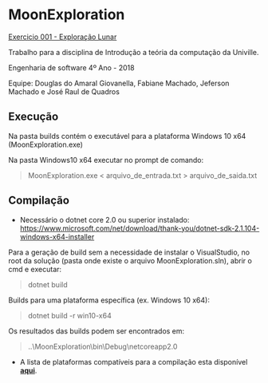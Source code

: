 # MoonExploration

[Exercicio 001 - Exploração Lunar](https://github.com/leandersonandre/itc-exercicios/blob/master/001-trabalho-exploracao-lunar.md)

Trabalho para a disciplina de Introdução a teória da computação da Univille.

Engenharia de software 4º Ano - 2018

Equipe: Douglas do Amaral Giovanella, Fabiane Machado, Jeferson Machado e José Raul de Quadros

## Execução 

Na pasta builds contém o executável para a plataforma Windows 10 x64 (MoonExploration.exe) 

Na pasta Windows10 x64 executar no prompt de comando: 

> MoonExploration.exe < arquivo_de_entrada.txt > arquivo_de_saida.txt

## Compilação 

- Necessário o dotnet core 2.0 ou superior instalado: https://www.microsoft.com/net/download/thank-you/dotnet-sdk-2.1.104-windows-x64-installer 

Para a geração de build sem a necessidade de instalar o VisualStudio, no root da solução (pasta onde existe o arquivo MoonExploration.sln), abrir o cmd e executar: 

> dotnet build 

Builds para uma plataforma específica (ex. Windows 10 x64): 

> dotnet build -r win10-x64 

Os resultados das builds podem ser encontrados em: 

> ..\MoonExploration\bin\Debug\netcoreapp2.0 

- A lista de plataformas compatíveis para a compilação esta disponível [**aqui**](https://docs.microsoft.com/en-us/dotnet/core/rid-catalog#using-rids). 
